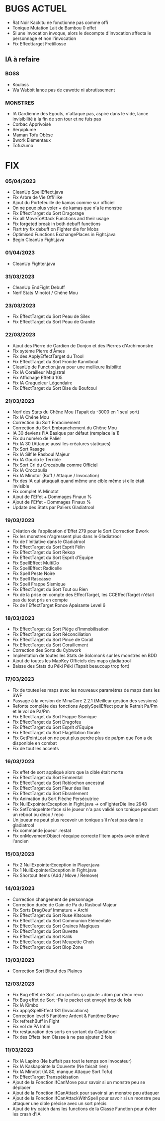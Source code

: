 # BUGS ACTUEL

- Rat Noir Kackitu ne fonctionne pas comme offi
- Tonique Mutation Lait de Bambou 0 effet
- Si une invocation invoque, alors le decompte d'invocation affecta le personnage et non l'invocation
- Fix Effecttarget Fretillosse

## IA à refaire

### **BOSS**
- Kouloss
- Wa Wabbit lance pas de cawotte ni abrutissement

### **MONSTRES**
- IA Gardienne des Egouts, n'attaque pas, aspire dans le vide, lance invisibilité à la fin de son tour et ne fuis pas
- Corbac Apprivoisé
- Serpiplume
- Maman Tofu Obèse
- Bwork Elémentaux
- Tofuzumo

# FIX

### **05/04/2023**
- CleanUp SpellEffect.java
- Fix Arbre de Vie Offi'like
- Ajout du Portefeuille de kamas comme sur officiel
- On ne peux plus voler + de kamas que n'a le monstre
- Fix EffectTarget du Sort Dragorage
- Fix all MoveToAttack Functions and their usage
- Fix forgeted break in both debuff functions
- Fisrt try fix debuff on Fighter die for Mobs
- Optimised Functions ExchangePlaces in Fight.java
- Begin CleanUp Fight.java

### **01/04/2023**
- CleanUp Fighter.java

### **31/03/2023**
- CleanUp EndFight Debuff
- Nerf Stats Minotot / Chêne Mou

### **23/03/2023**
- Fix EffectTarget du Sort Peau de Silex
- Fix EffectTarget du Sort Peau de Granite

### **22/03/2023**
- Ajout des Pierre de Gardien de Donjon et des Pierres d'Archimonstre
- Fix sytème Pierre d'Âmes
- Fix des ApplyEffectTarget du Trool
- Fix EffectTarget du Sort Fronde Kanniboul
- CleanUp de Function.java pour une meilleure lisibilité
- Fix IA Corailleur Magistral
- Fix Affichage EffetId 105
- Fix IA Craqueleur Légendaire
- Fix EffectTarget du Sort Bise du Boufcoul

### **21/03/2023**
- Nerf des Stats du Chêne Mou (Tapait du -3000 en 1 seul sort)
- Fix IA Chêne Mou
- Correction du Sort Enracinement
- Correction du Sort Embranchement du Chêne Mou
- IA 30 deviens l'IA Basique par défaut (remplace la 1)
- Fix du numéro de Palier
- Fix IA 30 (Attaque aussi les créatures statiques)
- Fix Sort Rasage
- Fix IA Silf le Rasboul Majeur
- Fix IA Gourlo le Terrible
- Fix Sort Cri du Crocabulia comme Officiel
- Fix IA Crocabulia
- Fix IA Minotor (Buff / Attaque / Invocation)
- Fix des IA qui attaquait quand même une cible même si elle était invisible
- Fix complet IA Minotot
- Ajout de l'Effet + Dommages Finaux %
- Ajout de l'Effet - Dommages Finaux %
- Update des Stats par Paliers Gladiatrool

### **19/03/2023**
- Création de l'application d'Effet 279 pour le Sort Correction Bwork
- Fix les monstres n'agressent plus dans le Gladiatrool
- Fix de l'Initiative dans le Gladiatrool
- Fix EffectTarget du Sort Esprit Félin
- Fix EffectTarget du Sort Rekop
- Fix EffectTarget du Sort Esprit d'Equipe
- Fix SpellEffect MultiDo
- Fix SpellEffect Radicelle
- Fix Spell Peste Noire
- Fix Spell Rascasse
- Fix Spell Frappe Sismique
- Fix EffectTarget du Sort Tout ou Rien
- Fix de la prise en compte des EffectTarget, les CCEffectTarget n'était pas du tout pris en compte
- Fix de l'EffectTarget Ronce Apaisante Level 6

### **18/03/2023**
- Fix EffectTarget du Sort Piège d'Immobilisation
- Fix EffectTarget du Sort Réconciliation
- Fix EffectTarget du Sort Pince de Corail
- Fix EffectTarget du Sort Coraillement
- Correction des Sorts du Cybwork
- Implentation de toutes les Stats de Solomonk sur les monstres en BDD
- Ajout de toutes les MapKey Officiels des maps gladiatrool
- Baisse des Stats du Péki Péki (Tapait beaucoup trop fort)

### **17/03/2023**
- Fix de toutes les maps avec les nouveaux paramètres de maps dans les SWF
- Passage à la version de MinaCore 2.2.1 (Meilleur gestion des sessions)
- Refonte complète des fonctions ApplySpellEffect pour le Retrait Pa/Pm et le vol de Pa/Pm
- Fix EffectTarget du Sort Frappe Sismique
- Fix EffectTarget du Sort Dragofeu
- Fix EffectTarget du Sort Esprit d'Equipe
- Fix EffectTarget du Sort Flagéllation florale
- Fix GetPointLost on ne peut plus perdre plus de pa/pm que l'on a de disponible en combat
- Fix de tout les accents


### **16/03/2023**
- Fix effet de sort appliqué alors que la cible était morte
- Fix EffectTarget du Sort Emmental
- Fix EffectTarget du Sort Roblochon ancestral
- Fix EffectTarget du Sort Fleur des Iles
- Fix EffectTarget du Sort Ebranlement
- Fix Animation du Sort Flèche Persécutrice
- Fix NullExpointerException in Fight.java -> onFighterDie line 2948
- Fix SetToniqueInterface si le joueur n'a pas validé son tonique pendant un reboot ou déco / reco
- Un joueur ne peut plus recevoir un tonique s'il n'est pas dans le gladiatrool
- Fix commande joueur .restat
- Fix onMovementObject réequipe correcte l'item après avoir enlevé l'ancien

### **15/03/2023**
- Fix 2 NullExpointerException in Player.java
- Fix 1 NullExpointerException in Fight.java
- Fix Shortcut Items (Add / Move / Remove)

### **14/03/2023**
- Correction changement de personnage
- Correction durée de Gain de Pa du Rasboul Majeur
- Fix Sorts DragOeuf Immature + Archi
- Fix EffectTarget du Sort Ruse Kitsoune
- Fix EffectTarget du Sort Communion Elémentale
- Fix EffectTarget du Sort Graines Magiques
- Fix EffectTarget du Sort Buvette
- Fix EffectTarget du Sort Kalik
- Fix EffectTarget du Sort Meupette Choh
- Fix EffectTarget du Sort Blop Zone

### **13/03/2023**
- Correction Sort Bitouf des Plaines

### **12/03/2023**
- Fix Bug effet de Sort +do parfois ça ajoute +dom par déco reco
- Fix Bug effet de Sort -Pa le packet est envoyé trop de fois
- Fix IA Kimbo
- Fix applySpellEffect 181 (Invocations)
- Correction level 5 Fantôme Ardent & Fantôme Brave
- Fix refreshBuff in Fight
- Fix vol de PA Infini
- Fix restauration des sorts en sortant du Gladiatrool
- Fix des Effets Item Classe à ne pas ajouter 2 fois

### **11/03/2023**
- Fix IA Lapino (Ne buffait pas tout le temps son invocateur)
- Fix IA Kaskapointe la Couverte (Ne faisait rien)
- Fix IA Minotot (IA 80, manque Attaque Sort Tofu)
- Fix EffectTarget Transpékisation
- Ajout de la Fonction ifCanMove pour savoir si un monstre peu se déplacer
- Ajout de la Fonction ifCanAttack pour savoir si un monstre peu attaquer
- Ajout de la Fonction ifCanAttackWithSpell pour savoir si un monstre peu attaquer une cible précise avec un sort précis
- Ajout de try catch dans les functions de la Classe Function pour éviter les crash d'IA